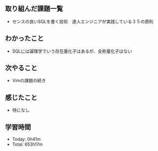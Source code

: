## 取り組んだ課題一覧
- センスの良いSQLを書く技術　達人エンジニアが実践している３５の原則
## わかったこと
- SQLには論理学でいう存在量化子はあるが、全称量化子はない
## 次やること
- Vimの課題の続き
## 感じたこと
- 特になし
## 学習時間
- Today: 0h41m
- Total: 653h17m
